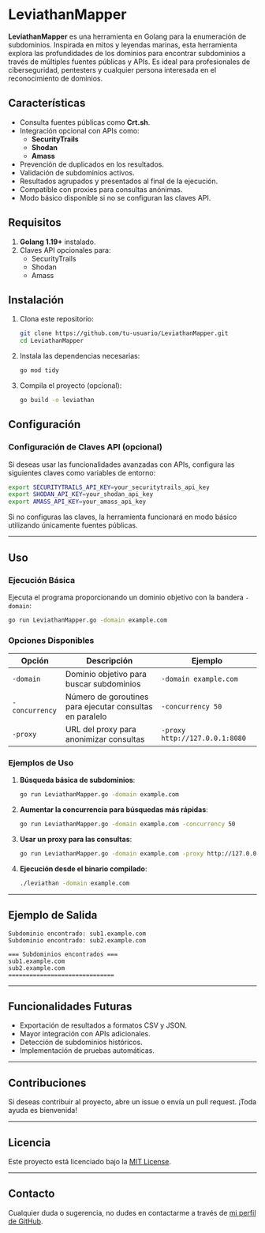 
# LeviathanMapper

**LeviathanMapper** es una herramienta en Golang para la enumeración de subdominios. Inspirada en mitos y leyendas marinas, esta herramienta explora las profundidades de los dominios para encontrar subdominios a través de múltiples fuentes públicas y APIs. Es ideal para profesionales de ciberseguridad, pentesters y cualquier persona interesada en el reconocimiento de dominios.

## Características

- Consulta fuentes públicas como **Crt.sh**.
- Integración opcional con APIs como:
  - **SecurityTrails**
  - **Shodan**
  - **Amass**
- Prevención de duplicados en los resultados.
- Validación de subdominios activos.
- Resultados agrupados y presentados al final de la ejecución.
- Compatible con proxies para consultas anónimas.
- Modo básico disponible si no se configuran las claves API.

## Requisitos

1. **Golang 1.19+** instalado.
2. Claves API opcionales para:
   - SecurityTrails
   - Shodan
   - Amass

## Instalación

1. Clona este repositorio:
   ```bash
   git clone https://github.com/tu-usuario/LeviathanMapper.git
   cd LeviathanMapper
   ```

2. Instala las dependencias necesarias:
   ```bash
   go mod tidy
   ```

3. Compila el proyecto (opcional):
   ```bash
   go build -o leviathan
   ```

## Configuración

### Configuración de Claves API (opcional)

Si deseas usar las funcionalidades avanzadas con APIs, configura las siguientes claves como variables de entorno:

```bash
export SECURITYTRAILS_API_KEY=your_securitytrails_api_key
export SHODAN_API_KEY=your_shodan_api_key
export AMASS_API_KEY=your_amass_api_key
```

Si no configuras las claves, la herramienta funcionará en modo básico utilizando únicamente fuentes públicas.

---

## Uso

### Ejecución Básica

Ejecuta el programa proporcionando un dominio objetivo con la bandera `-domain`:

```bash
go run LeviathanMapper.go -domain example.com
```

### Opciones Disponibles

| Opción         | Descripción                                           | Ejemplo                              |
|-----------------|-------------------------------------------------------|--------------------------------------|
| `-domain`      | Dominio objetivo para buscar subdominios              | `-domain example.com`               |
| `-concurrency` | Número de goroutines para ejecutar consultas en paralelo | `-concurrency 50`                   |
| `-proxy`       | URL del proxy para anonimizar consultas               | `-proxy http://127.0.0.1:8080`       |

### Ejemplos de Uso

1. **Búsqueda básica de subdominios**:
   ```bash
   go run LeviathanMapper.go -domain example.com
   ```

2. **Aumentar la concurrencia para búsquedas más rápidas**:
   ```bash
   go run LeviathanMapper.go -domain example.com -concurrency 50
   ```

3. **Usar un proxy para las consultas**:
   ```bash
   go run LeviathanMapper.go -domain example.com -proxy http://127.0.0.1:8080
   ```

4. **Ejecución desde el binario compilado**:
   ```bash
   ./leviathan -domain example.com
   ```

---

## Ejemplo de Salida

```plaintext
Subdominio encontrado: sub1.example.com
Subdominio encontrado: sub2.example.com

=== Subdominios encontrados ===
sub1.example.com
sub2.example.com
==============================
```

---

## Funcionalidades Futuras

- Exportación de resultados a formatos CSV y JSON.
- Mayor integración con APIs adicionales.
- Detección de subdominios históricos.
- Implementación de pruebas automáticas.

---

## Contribuciones

Si deseas contribuir al proyecto, abre un issue o envía un pull request. ¡Toda ayuda es bienvenida!

---

## Licencia

Este proyecto está licenciado bajo la [MIT License](LICENSE).

---

## Contacto

Cualquier duda o sugerencia, no dudes en contactarme a través de [mi perfil de GitHub](https://github.com/tu-usuario).
